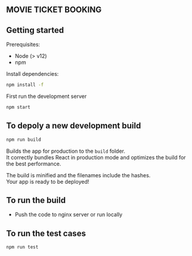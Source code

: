 ## MOVIE TICKET BOOKING

## Getting started

Prerequisites:

- Node (> v12)
- npm

Install dependencies:

```bash
npm install -f
```

First run the development server

```bash
npm start
```

## To depoly a new development build

```bash
npm run build
```

Builds the app for production to the `build` folder.\
It correctly bundles React in production mode and optimizes the build for the best performance.

The build is minified and the filenames include the hashes.\
Your app is ready to be deployed!

## To run the build

- Push the code to nginx server or run locally

## To run the test cases

```bash
npm run test
```
